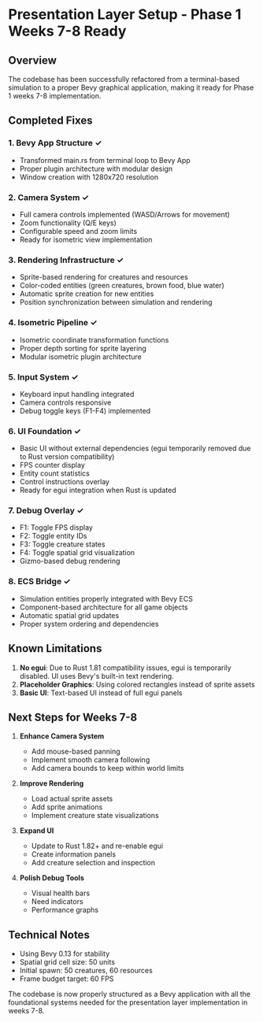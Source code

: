 # Presentation Layer Setup - Phase 1 Weeks 7-8 Ready

## Overview

The codebase has been successfully refactored from a terminal-based simulation to a proper Bevy graphical application, making it ready for Phase 1 weeks 7-8 implementation.

## Completed Fixes

### 1. Bevy App Structure ✓
- Transformed main.rs from terminal loop to Bevy App
- Proper plugin architecture with modular design
- Window creation with 1280x720 resolution

### 2. Camera System ✓
- Full camera controls implemented (WASD/Arrows for movement)
- Zoom functionality (Q/E keys)
- Configurable speed and zoom limits
- Ready for isometric view implementation

### 3. Rendering Infrastructure ✓
- Sprite-based rendering for creatures and resources
- Color-coded entities (green creatures, brown food, blue water)
- Automatic sprite creation for new entities
- Position synchronization between simulation and rendering

### 4. Isometric Pipeline ✓
- Isometric coordinate transformation functions
- Proper depth sorting for sprite layering
- Modular isometric plugin architecture

### 5. Input System ✓
- Keyboard input handling integrated
- Camera controls responsive
- Debug toggle keys (F1-F4) implemented

### 6. UI Foundation ✓
- Basic UI without external dependencies (egui temporarily removed due to Rust version compatibility)
- FPS counter display
- Entity count statistics
- Control instructions overlay
- Ready for egui integration when Rust is updated

### 7. Debug Overlay ✓
- F1: Toggle FPS display
- F2: Toggle entity IDs
- F3: Toggle creature states
- F4: Toggle spatial grid visualization
- Gizmo-based debug rendering

### 8. ECS Bridge ✓
- Simulation entities properly integrated with Bevy ECS
- Component-based architecture for all game objects
- Automatic spatial grid updates
- Proper system ordering and dependencies

## Known Limitations

1. **No egui**: Due to Rust 1.81 compatibility issues, egui is temporarily disabled. UI uses Bevy's built-in text rendering.
2. **Placeholder Graphics**: Using colored rectangles instead of sprite assets
3. **Basic UI**: Text-based UI instead of full egui panels

## Next Steps for Weeks 7-8

1. **Enhance Camera System**
   - Add mouse-based panning
   - Implement smooth camera following
   - Add camera bounds to keep within world limits

2. **Improve Rendering**
   - Load actual sprite assets
   - Add sprite animations
   - Implement creature state visualizations

3. **Expand UI**
   - Update to Rust 1.82+ and re-enable egui
   - Create information panels
   - Add creature selection and inspection

4. **Polish Debug Tools**
   - Visual health bars
   - Need indicators
   - Performance graphs

## Technical Notes

- Using Bevy 0.13 for stability
- Spatial grid cell size: 50 units
- Initial spawn: 50 creatures, 60 resources
- Frame budget target: 60 FPS

The codebase is now properly structured as a Bevy application with all the foundational systems needed for the presentation layer implementation in weeks 7-8.